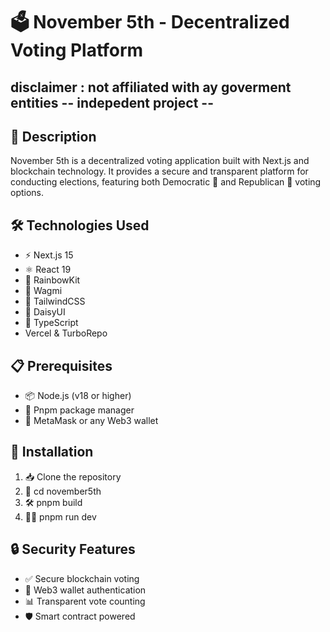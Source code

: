# 🗳️ November 5th - Decentralized Voting Platform
## disclaimer : not affiliated with ay goverment entities -- indepedent project --

## 📝 Description
November 5th is a decentralized voting application built with Next.js and blockchain technology. It provides a secure and transparent platform for conducting elections, featuring both Democratic 🔵 and Republican 🔴 voting options.

## 🛠️ Technologies Used
- ⚡ Next.js 15
- ⚛️ React 19
- 🌈 RainbowKit
- 🔗 Wagmi
- 💅 TailwindCSS
- 🎨 DaisyUI
- 📘 TypeScript 
- Vercel & TurboRepo

## 📋 Prerequisites
- 📦 Node.js (v18 or higher)
- 🧶 Pnpm package manager
- 🦊 MetaMask or any Web3 wallet

## 🚀 Installation

1. 📥 Clone the repository
2. 📂 cd november5th
3. 🛠️ pnpm build
4. 🏃‍♂️ pnpm run dev 

## 🔒 Security Features
- ✅ Secure blockchain voting
- 🔐 Web3 wallet authentication
- 📊 Transparent vote counting
- 🛡️ Smart contract powered 
